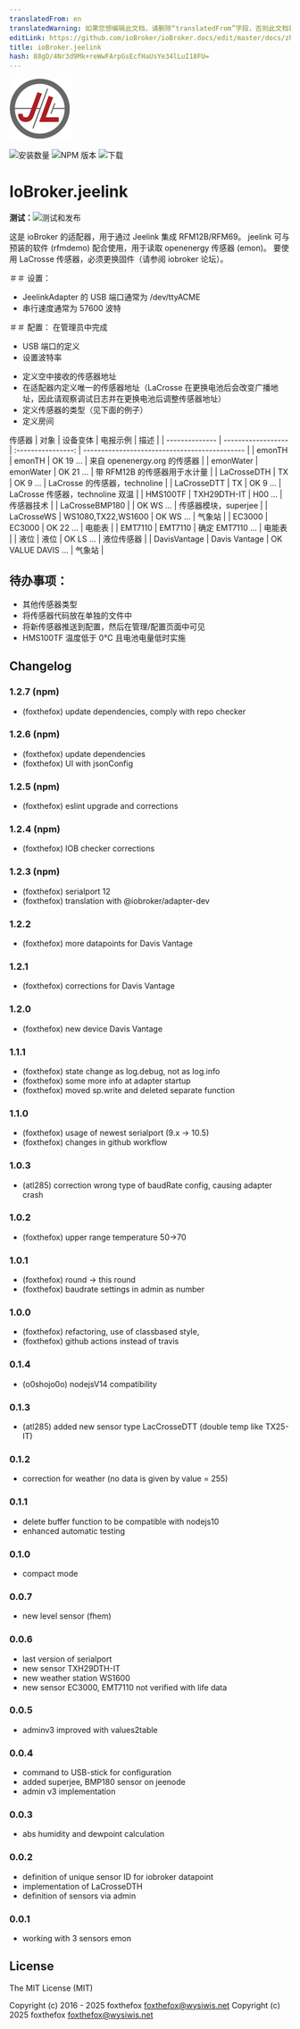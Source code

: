 ```yaml
---
translatedFrom: en
translatedWarning: 如果您想编辑此文档，请删除“translatedFrom”字段，否则此文档将再次自动翻译
editLink: https://github.com/ioBroker/ioBroker.docs/edit/master/docs/zh-cn/adapterref/iobroker.jeelink/README.md
title: ioBroker.jeelink
hash: 88gD/4Nr3d9Mk+reWwFArpGsEcfHaUsYe34lLuI18FU=
---
```

![标识](../../../en/adapterref/iobroker.jeelink/admin/jeelab_logo.png)

![安装数量](http://iobroker.live/badges/jeelink-stable.svg)
![NPM 版本](http://img.shields.io/npm/v/iobroker.jeelink.svg)
![下载](https://img.shields.io/npm/dm/iobroker.jeelink.svg)

# IoBroker.jeelink
**测试：**![测试和发布](https://github.com/foxthefox/ioBroker.jeelink/workflows/Test%20and%20Release/badge.svg)

这是 ioBroker 的适配器，用于通过 Jeelink 集成 RFM12B/RFM69。
jeelink 可与预装的软件 (rfmdemo) 配合使用，用于读取 openenergy 传感器 (emon)。
要使用 LaCrosse 传感器，必须更换固件（请参阅 iobroker 论坛）。

＃＃ 设置：
- JeelinkAdapter 的 USB 端口通常为 /dev/ttyACME
- 串行速度通常为 57600 波特

＃＃ 配置：
在管理员中完成

- USB 端口的定义
- 设置波特率

* 定义空中接收的传感器地址
* 在适配器内定义唯一的传感器地址（LaCrosse 在更换电池后会改变广播地址，因此请观察调试日志并在更换电池后调整传感器地址）
* 定义传感器的类型（见下面的例子）
* 定义房间

传感器
| 对象 | 设备变体 | 电报示例 | 描述 |
| -------------- | ------------------ | :----------------: | --------------------------------------------- |
| emonTH | emonTH | OK 19 ... | 来自 openenergy.org 的传感器 |
| emonWater | emonWater | OK 21 ... | 带 RFM12B 的传感器用于水计量 |
| LaCrosseDTH | TX | OK 9 ... | LaCrosse 的传感器，technoline |
| LaCrosseDTT | TX | OK 9 ... | LaCrosse 传感器，technoline 双温 |
| HMS100TF | TXH29DTH-IT | H00 ... | 传感器技术 |
| LaCrosseBMP180 | | OK WS ... | 传感器模块，superjee |
| LaCrosseWS | WS1080,TX22,WS1600 | OK WS ... | 气象站 |
| EC3000 | EC3000 | OK 22 ... | 电能表 |
| EMT7110 | EMT7110 | 确定 EMT7110 ... | 电能表 |
| 液位 | 液位 | OK LS ... | 液位传感器 |
| DavisVantage | Davis Vantage | OK VALUE DAVIS ... | 气象站 |

## 待办事项：
- 其他传感器类型
- 将传感器代码放在单独的文件中
- 将新传感器推送到配置，然后在管理/配置页面中可见
- HMS100TF 温度低于 0°C 且电池电量低时实施

## Changelog

### 1.2.7 (npm)

- (foxthefox) update dependencies, comply with repo checker

### 1.2.6 (npm)

- (foxthefox) update dependencies
- (foxthefox) UI with jsonConfig

### 1.2.5 (npm)

- (foxthefox) eslint upgrade and corrections

### 1.2.4 (npm)

- (foxthefox) IOB checker corrections

### 1.2.3 (npm)

- (foxthefox) serialport 12
- (foxthefox) translation with @iobroker/adapter-dev

### 1.2.2

- (foxthefox) more datapoints for Davis Vantage

### 1.2.1

- (foxthefox) corrections for Davis Vantage

### 1.2.0

- (foxthefox) new device Davis Vantage

### 1.1.1

- (foxthefox) state change as log.debug, not as log.info
- (foxthefox) some more info at adapter startup
- (foxthefox) moved sp.write and deleted separate function

### 1.1.0

- (foxthefox) usage of newest serialport (9.x -> 10.5)
- (foxthefox) changes in github workflow

### 1.0.3

- (atl285) correction wrong type of baudRate config, causing adapter crash

### 1.0.2

- (foxthefox) upper range temperature 50->70

### 1.0.1

- (foxthefox) round -> this round
- (foxthefox) baudrate settings in admin as number

### 1.0.0

- (foxthefox) refactoring, use of classbased style,
- (foxthefox) github actions instead of travis

### 0.1.4

- (o0shojo0o) nodejsV14 compatibility

### 0.1.3

- (atl285) added new sensor type LacCrosseDTT (double temp like TX25-IT)

### 0.1.2

- correction for weather (no data is given by value = 255)

### 0.1.1

- delete buffer function to be compatible with nodejs10
- enhanced automatic testing

### 0.1.0

- compact mode

### 0.0.7

- new level sensor (fhem)

### 0.0.6

- last version of serialport
- new sensor TXH29DTH-IT
- new weather station WS1600
- new sensor EC3000, EMT7110 not verified with life data

### 0.0.5

- adminv3 improved with values2table

### 0.0.4

- command to USB-stick for configuration
- added superjee, BMP180 sensor on jeenode
- admin v3 implementation

### 0.0.3

- abs humidity and dewpoint calculation

### 0.0.2

- definition of unique sensor ID for iobroker datapoint
- implementation of LaCrosseDTH
- definition of sensors via admin

### 0.0.1

- working with 3 sensors emon

## License

The MIT License (MIT)

Copyright (c) 2016 - 2025 foxthefox <foxthefox@wysiwis.net>
Copyright (c) 2025 foxthefox <foxthefox@wysiwis.net>